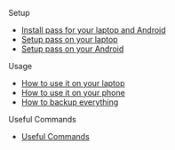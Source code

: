Setup
* [Install pass for your laptop and Android](install/)
* [Setup pass on your laptop](laptop/)
* [Setup pass on your Android](android/)

Usage
* [How to use it on your laptop](use-on-laptop/)
* [How to use it on your phone](use-on-phone/)
* [How to backup everything](backup/)

Useful Commands
* [Useful Commands](commands/)
